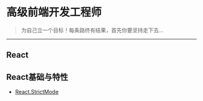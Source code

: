 # 高级前端开发工程师

> 为自己立一个目标！每条路终有结果，首先你要坚持走下去... 

---

## React 

## React基础与特性

  * [React.StrictMode](./React\React-Basic-Features/React.StrictMode.md) 